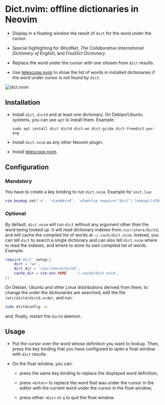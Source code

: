 # Dict.nvim: offline dictionaries in Neovim

  - Display in a floating window the result of `dict` for the word under the cursor.

  - Special highlighting for _WordNet_, _The Collaborative International
    Dictionary of English_, and _FreeDict Dictionary_.

  - Replace the word under the cursor with one chosen from `dict` results.

  - Use [telescope.nvim](https://github.com/nvim-telescope/telescope.nvim) to
    show the list of words in installed dictionaries if the word under cursor
    is not found by `dict`.

![dict.nvim](https://raw.githubusercontent.com/jalvesaq/dict.nvim/refs/heads/main/screenshot.png "A dictionary entry in a float window")

## Installation

  - Install `dict`, `dictd` and at least one dictionary.
    On Debian/Ubuntu systems, you can use `apt` to install them. Example:

    ```
    sudo apt install dict dictd dict-wn dict-gcide dict-freedict-por-eng
    ```

  - Install `dict.nvim` as any other Neovim plugin.

  - Install [telescope.nvim](https://github.com/nvim-telescope/telescope.nvim).

## Configuration

### Mandatory

You have to create a key binding to run `dict.nvim`. Example for `init.lua`:

```lua
vim.keymap.set('n', '<Leader>d', '<Cmd>lua require("dict").lookup()<CR>')
```

### Optional

By default, `dict.nvim` will run `dict` without any argument other than the word
being looked up. It will read dictionary indexes from `/usr/share/dictd`,
and will cache the compiled list of words at `~/.cach/dict.nvim`. Instead,
you can tell `dict` to search a single dictionary and can also tell
`dict.nvim` where to read the indexes, and where to store its own compiled
list of words. Example:

```lua
require'dict'.setup({
    dict = 'wn',
    dict_dir = '/usr/share/dictd',
    cache_dir = vim.env.HOME .. '/.cache/dict.nvim',
})
```

On Debian, Ubuntu and other Linux distributions derived from them, to change
the order the dictionaries are searched, edit the file
`/etc/dictd/dictd.order`, and run:

```sh
sudo dictdconfig -w
```

and, finally, restart the `dictd` daemon.

## Usage

- Put the cursor over the word whose definition you want to lookup. Then,
  press the key binding that you have configured to open a float window with
  `dict` results.

- On the float window, you can:

  - press the same key binding to replace the displayed word definition;

  - press `<Enter>` to replace the word that was under the cursor in the
    editor with the current word under the cursor in the float window;

  - press either `<Esc>` or `q` to quit the float window.
